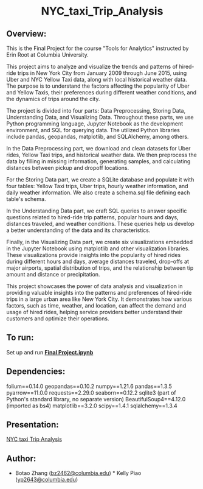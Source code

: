 <h1 align="center"> NYC_taxi_Trip_Analysis </h1>
 
## **Overview**:
This is the Final Project for the course "Tools for Analytics" instructed by Erin Root at Columbia University.
 
This project aims to analyze and visualize the trends and patterns of hired-ride trips in New York City from January 2009 through June 2015, using Uber and NYC Yellow Taxi data, along with local historical weather data. The purpose is to understand the factors affecting the popularity of Uber and Yellow Taxis, their preferences during different weather conditions, and the dynamics of trips around the city.

The project is divided into four parts: Data Preprocessing, Storing Data, Understanding Data, and Visualizing Data. Throughout these parts, we use Python programming language, Jupyter Notebook as the development environment, and SQL for querying data. The utilized Python libraries include pandas, geopandas, matplotlib, and SQLAlchemy, among others.

In the Data Preprocessing part, we download and clean datasets for Uber rides, Yellow Taxi trips, and historical weather data. We then preprocess the data by filling in missing information, generating samples, and calculating distances between pickup and dropoff locations.

For the Storing Data part, we create a SQLite database and populate it with four tables: Yellow Taxi trips, Uber trips, hourly weather information, and daily weather information. We also create a schema.sql file defining each table's schema.

In the Understanding Data part, we craft SQL queries to answer specific questions related to hired-ride trip patterns, popular hours and days, distances traveled, and weather conditions. These queries help us develop a better understanding of the data and its characteristics.

Finally, in the Visualizing Data part, we create six visualizations embedded in the Jupyter Notebook using matplotlib and other visualization libraries. These visualizations provide insights into the popularity of hired rides during different hours and days, average distances traveled, drop-offs at major airports, spatial distribution of trips, and the relationship between tip amount and distance or precipitation.

This project showcases the power of data analysis and visualization in providing valuable insights into the patterns and preferences of hired-ride trips in a large urban area like New York City. It demonstrates how various factors, such as time, weather, and location, can affect the demand and usage of hired rides, helping service providers better understand their customers and optimize their operations.

## **To run**:

Set up and run **[Final Project.ipynb](https://github.com/powerzbt/NYC_taxi_Trip_Analysis/blob/main/Final%20Project.ipynb)** 
 
## **Dependencies**:
folium==0.14.0
geopandas==0.10.2
numpy==1.21.6
pandas==1.3.5
pyarrow==11.0.0
requests==2.29.0
seaborn==0.12.2
sqlite3 (part of Python's standard library, no separate version)
BeautifulSoup4==4.12.0 (imported as bs4)
matplotlib==3.2.0
scipy==1.4.1
sqlalchemy==1.3.4





## **Presentation**:

[NYC taxi Trip Analysis](https://github.com/powerzbt/NYC_taxi_Trip_Analysis/blob/main/Final%20Project.pdf) 

  

## **Author**:
* Botao Zhang (bz2462@columbia.edu) * Kelly Piao (yp2643@columbia.edu)

